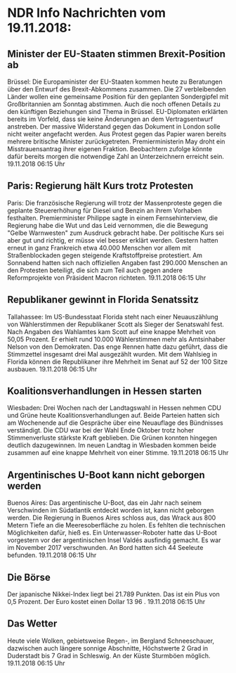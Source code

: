 # NDR Info Nachrichten vom 19.11.2018:


## Minister der EU-Staaten stimmen Brexit-Position ab
Brüssel: Die Europaminister der EU-Staaten kommen heute zu Beratungen über den Entwurf des Brexit-Abkommens zusammen. Die 27 verbleibenden Länder wollen eine gemeinsame Position für den geplanten Sondergipfel mit Großbritannien am Sonntag abstimmen. Auch die noch offenen Details zu den künftigen Beziehungen sind Thema in Brüssel. EU-Diplomaten erklärten bereits im Vorfeld, dass sie keine Änderungen an dem Vertragsentwurf anstreben. Der massive Widerstand gegen das Dokument in London solle nicht weiter angefacht werden. Aus Protest gegen das Papier waren bereits mehrere britische Minister zurückgetreten. Premierministerin May droht ein Misstrauensantrag ihrer eigenen Fraktion. Beobachtern zufolge könnte dafür bereits morgen die notwendige Zahl an Unterzeichnern erreicht sein. 19.11.2018 06:15 Uhr 

## Paris: Regierung hält Kurs trotz Protesten
Paris: 	Die französische Regierung will trotz der Massenproteste gegen die geplante Steuererhöhung für Diesel und Benzin an ihrem Vorhaben festhalten. Premierminister Philippe sagte in einem Fernsehinterview, die Regierung habe die Wut und das Leid vernommen, die die Bewegung "Gelbe Warnwesten" zum Ausdruck gebracht habe. Der politische Kurs sei aber gut und richtig, er müsse viel besser erklärt werden. Gestern hatten erneut in ganz Frankreich etwa 40.000 Menschen vor allem mit Straßenblockaden gegen steigende Kraftstoffpreise protestiert. Am Sonnabend hatten sich nach offiziellen Angaben fast 290.000 Menschen an den Protesten beteiligt, die sich zum Teil auch gegen andere Reformprojekte von Präsident Macron richteten. 19.11.2018 06:15 Uhr 

## Republikaner gewinnt in Florida Senatssitz
Tallahassee:	Im US-Bundesstaat Florida steht nach einer Neuauszählung von Wählerstimmen der Republikaner Scott als Sieger der Senatswahl fest. Nach Angaben des Wahlamtes kam Scott auf eine knappe Mehrheit von 50,05 Prozent. Er erhielt rund 10.000 Wählerstimmen mehr als Amtsinhaber Nelson von den Demokraten. Das enge Rennen hatte dazu geführt, dass die Stimmzettel insgesamt drei Mal ausgezählt wurden. Mit dem Wahlsieg in Florida können die Republikaner ihre Mehrheit im Senat auf 52 der 100 Sitze ausbauen. 19.11.2018 06:15 Uhr 

## Koalitionsverhandlungen in Hessen starten
Wiesbaden: Drei Wochen nach der Landtagswahl in Hessen nehmen CDU und Grüne heute Koalitionsverhandlungen auf. Beide Parteien hatten sich am Wochenende auf die Gespräche über eine Neuauflage des Bündnisses verständigt. Die CDU war bei der Wahl Ende Oktober trotz hoher Stimmenverluste stärkste Kraft geblieben. Die Grünen konnten hingegen deutlich dazugewinnen. Im neuen Landtag in Wiesbaden kommen beide zusammen auf eine knappe Mehrheit von einer Stimme. 19.11.2018 06:15 Uhr 

## Argentinisches U-Boot kann nicht geborgen werden
Buenos Aires:	Das argentinische U-Boot, das ein Jahr nach seinem Verschwinden im Südatlantik entdeckt worden ist, kann nicht geborgen werden. Die Regierung in Buenos Aires schloss aus, das Wrack aus 800 Metern Tiefe an die Meeresoberfläche zu holen. Es fehlten die technischen Möglichkeiten dafür, hieß es. Ein Unterwasser-Roboter hatte das U-Boot vorgestern vor der argentinischen Insel Valdés ausfindig gemacht. Es war im November 2017 verschwunden. An Bord hatten sich 44 Seeleute befunden. 19.11.2018 06:15 Uhr 

## Die Börse
Der japanische Nikkei-Index liegt bei  21.789  Punkten. Das ist ein Plus  von  0,5  Prozent. Der Euro kostet einen Dollar  13 96 . 19.11.2018 06:15 Uhr 

## Das Wetter
Heute viele Wolken, gebietsweise Regen-, im Bergland Schneeschauer, dazwischen auch längere sonnige Abschnitte, Höchstwerte 2 Grad in Duderstadt bis 7 Grad in Schleswig. An der Küste Sturmböen möglich. 19.11.2018 06:15 Uhr 
